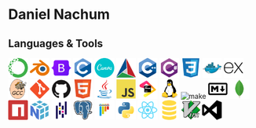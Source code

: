 <!-- markdownlint-disable MD033 MD041-->

# Daniel Nachum

## Languages & Tools
<img alt=anaconda width=40 height=40 style="" src="https://raw.githubusercontent.com/devicons/devicon/master/icons/anaconda/anaconda-original.svg" />
<img alt=blender width=40 height=40 style="" src="https://raw.githubusercontent.com/devicons/devicon/master/icons/blender/blender-original.svg" />
<img alt=bootstrap width=40 height=40 style="" src="https://raw.githubusercontent.com/devicons/devicon/master/icons/bootstrap/bootstrap-original.svg" />
<img alt=c width=40 height=40 style="" src="https://raw.githubusercontent.com/devicons/devicon/master/icons/c/c-original.svg" />
<img alt=canva width=40 height=40 style="" src="https://raw.githubusercontent.com/devicons/devicon/master/icons/canva/canva-original.svg" />
<img alt=cmake width=40 height=40 style="" src="https://raw.githubusercontent.com/devicons/devicon/master/icons/cmake/cmake-original.svg" />
<img alt=cplusplus width=40 height=40 style="" src="https://raw.githubusercontent.com/devicons/devicon/master/icons/cplusplus/cplusplus-original.svg" />
<img alt=csharp width=40 height=40 style="" src="https://raw.githubusercontent.com/devicons/devicon/master/icons/csharp/csharp-original.svg" />
<img alt=css3 width=40 height=40 style="" src="https://raw.githubusercontent.com/devicons/devicon/master/icons/css3/css3-original.svg" />
<img alt=docker width=40 height=40 style="" src="https://raw.githubusercontent.com/devicons/devicon/master/icons/docker/docker-original.svg" />
<img alt=express width=40 height=40 style="" src="https://raw.githubusercontent.com/devicons/devicon/master/icons/express/express-original.svg" />
<img alt=gcc width=40 height=40 style="" src="https://raw.githubusercontent.com/devicons/devicon/master/icons/gcc/gcc-original.svg" />
<img alt=git width=40 height=40 style="" src="https://raw.githubusercontent.com/devicons/devicon/master/icons/git/git-original.svg" />
<img alt=github width=40 height=40 style="" src="https://raw.githubusercontent.com/devicons/devicon/master/icons/github/github-original.svg" />
<img alt=html5 width=40 height=40 style="" src="https://raw.githubusercontent.com/devicons/devicon/master/icons/html5/html5-original.svg" />
<img alt=java width=40 height=40 style="" src="https://raw.githubusercontent.com/devicons/devicon/master/icons/java/java-original.svg" />
<img alt=javascript width=40 height=40 style="" src="https://raw.githubusercontent.com/devicons/devicon/master/icons/javascript/javascript-original.svg" />
<img alt=jetbrains width=40 height=40 style="" src="https://raw.githubusercontent.com/devicons/devicon/master/icons/jetbrains/jetbrains-original.svg" />
<img alt=linux width=40 height=40 style="" src="https://raw.githubusercontent.com/devicons/devicon/master/icons/linux/linux-original.svg" />
<img alt=make width=40 height=40 style="" src="https://raw.githubusercontent.com/devicons/devicon/master/icons/make/make-original.svg" />
<img alt=markdown width=40 height=40 style="" src="https://raw.githubusercontent.com/devicons/devicon/master/icons/markdown/markdown-original.svg" />
<img alt=mongodb width=40 height=40 style="" src="https://raw.githubusercontent.com/devicons/devicon/master/icons/mongodb/mongodb-original.svg" />
<img alt=npm width=40 height=40 style="" src="https://raw.githubusercontent.com/devicons/devicon/master/icons/npm/npm-original.svg" />
<img alt=numpy width=40 height=40 style="" src="https://raw.githubusercontent.com/devicons/devicon/master/icons/numpy/numpy-original.svg" />
<img alt=pandas width=40 height=40 style="" src="https://raw.githubusercontent.com/devicons/devicon/master/icons/pandas/pandas-original.svg" />
<img alt=postgresql width=40 height=40 style="" src="https://raw.githubusercontent.com/devicons/devicon/master/icons/postgresql/postgresql-original.svg" />
<img alt=pytest width=40 height=40 style="" src="https://raw.githubusercontent.com/devicons/devicon/master/icons/pytest/pytest-original.svg" />
<img alt=python width=40 height=40 style="" src="https://raw.githubusercontent.com/devicons/devicon/master/icons/python/python-original.svg" />
<img alt=react width=40 height=40 style="" src="https://raw.githubusercontent.com/devicons/devicon/master/icons/react/react-original.svg" />
<img alt=sql width=40 height=40 style="" src="https://raw.githubusercontent.com/devicons/devicon/master/icons/sql/sql-original.svg" />
<img alt=vim width=40 height=40 style="" src="https://raw.githubusercontent.com/devicons/devicon/master/icons/vim/vim-original.svg" />
<img alt=visualstudio width=40 height=40 style="" src="https://raw.githubusercontent.com/devicons/devicon/master/icons/visualstudio/visualstudio-original.svg" />
